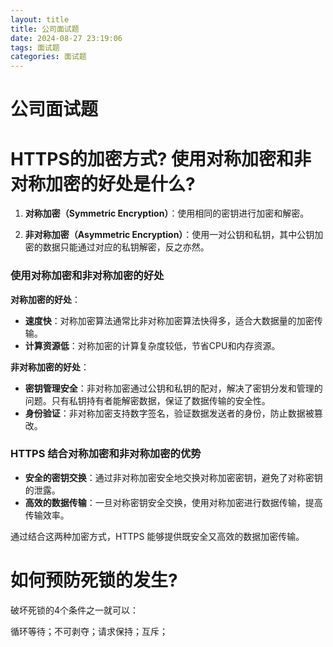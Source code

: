 ```yaml
---
layout: title
title: 公司面试题
date: 2024-08-27 23:19:06
tags: 面试题
categories: 面试题
---
```

# 公司面试题

 <!-- more -->

# HTTPS的加密方式?  使用对称加密和非对称加密的好处是什么?

1. **对称加密（Symmetric Encryption）**：使用相同的密钥进行加密和解密。

2. **非对称加密（Asymmetric Encryption）**：使用一对公钥和私钥，其中公钥加密的数据只能通过对应的私钥解密，反之亦然。

### 使用对称加密和非对称加密的好处

**对称加密的好处**：

- **速度快**：对称加密算法通常比非对称加密算法快得多，适合大数据量的加密传输。
- **计算资源低**：对称加密的计算复杂度较低，节省CPU和内存资源。

**非对称加密的好处**：

- **密钥管理安全**：非对称加密通过公钥和私钥的配对，解决了密钥分发和管理的问题。只有私钥持有者能解密数据，保证了数据传输的安全性。
- **身份验证**：非对称加密支持数字签名，验证数据发送者的身份，防止数据被篡改。

### HTTPS 结合对称加密和非对称加密的优势

- **安全的密钥交换**：通过非对称加密安全地交换对称加密密钥，避免了对称密钥的泄露。
- **高效的数据传输**：一旦对称密钥安全交换，使用对称加密进行数据传输，提高传输效率。

通过结合这两种加密方式，HTTPS 能够提供既安全又高效的数据加密传输。



# 如何预防死锁的发生?

破坏死锁的4个条件之一就可以：

循环等待；不可剥夺；请求保持；互斥；